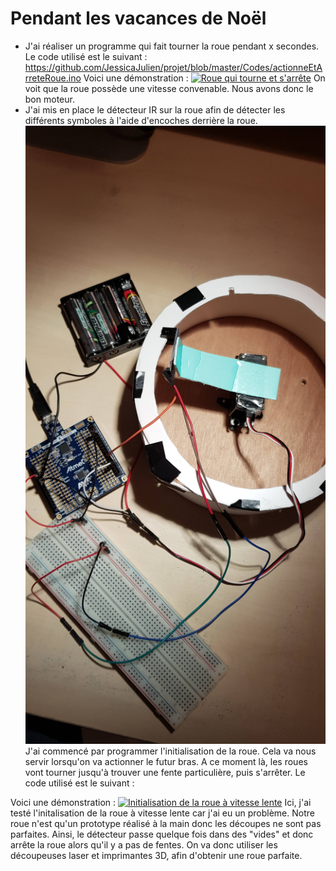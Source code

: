 # Pendant les vacances de Noël

* J'ai réaliser un programme qui fait tourner la roue pendant x secondes. Le code utilisé est le suivant :
https://github.com/JessicaJulien/projet/blob/master/Codes/actionneEtArreteRoue.ino
Voici une démonstration :
<a href="https://www.youtube.com/watch?v=P78dixj0G8c&feature=youtu.be"><img src="https://i9.ytimg.com/vi_webp/P78dixj0G8c/hqdefault.webp?sqp=CLzT2OEF&rs=AOn4CLB07hcUmO9a3qzS6QvR912UUbnyCg" alt="Roue qui tourne et s'arrête" /></a>
On voit que la roue possède une vitesse convenable. Nous avons donc le bon moteur.
* J'ai mis en place le détecteur IR sur la roue afin de détecter les différents symboles à l'aide d'encoches derrière la roue. 
![alt text](https://github.com/JessicaJulien/projet/blob/master/Documentation/roueAvecDetecteurIR.jpg "roue avec détecteur IR")
J'ai commencé par programmer l'initialisation de la roue. Cela va nous servir lorsqu'on va actionner le futur bras. A ce moment là, les roues vont tourner jusqu'à trouver une fente particulière, puis s'arrêter. Le code utilisé est le suivant :

Voici une démonstration : 
<a href="https://www.youtube.com/watch?v=aghbIHAVvek&feature=youtu.be"><img src="https://i9.ytimg.com/vi_webp/aghbIHAVvek/hqdefault.webp?sqp=CLzT2OEF&rs=AOn4CLBZgoCJJr0aYKvDATmtY2B-olJolQ" alt="Initialisation de la roue à vitesse lente" /></a>
Ici, j'ai testé l'initalisation de la roue à vitesse lente car j'ai eu un problème. Notre roue n'est qu'un prototype réalisé à la main donc les découpes ne sont pas parfaites. Ainsi, le détecteur passe quelque fois dans des "vides" et donc arrête la roue alors qu'il y a pas de fentes. On va donc utiliser les découpeuses laser et imprimantes 3D, afin d'obtenir une roue parfaite.
